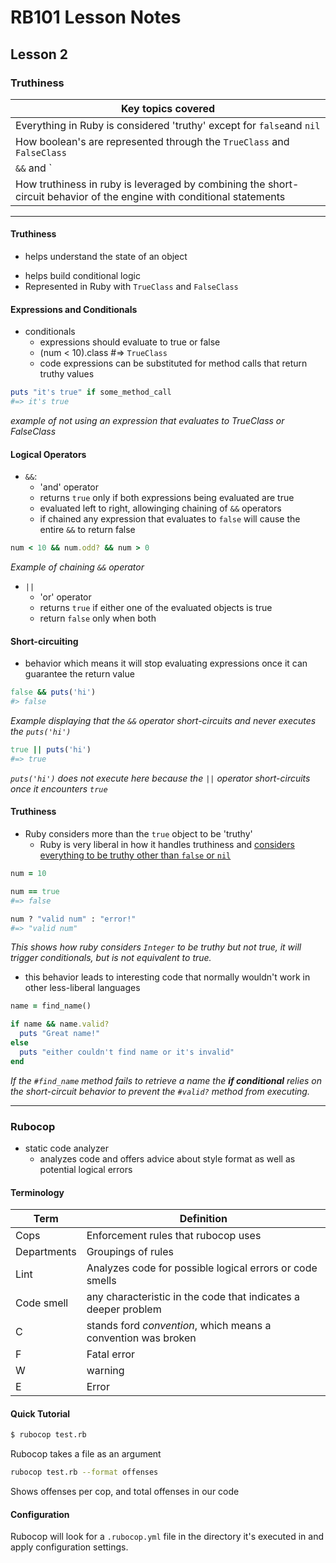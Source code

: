 # RB101 Lesson Notes
## Lesson 2

### Truthiness

| Key topics covered                                           |
| ------------------------------------------------------------ |
| Everything in Ruby is considered 'truthy' except for `false`and `nil` |
| How boolean's are represented through the `TrueClass` and `FalseClass` |
| `&&` and `||` short-circuit behavior                         |
| How truthiness in ruby is leveraged by combining the short-circuit behavior of the engine with conditional statements |



------

#### Truthiness

* helps understand the state of an object

- helps build conditional logic
- Represented in Ruby with `TrueClass` and `FalseClass`

#### **Expressions and Conditionals**

- conditionals
  - expressions should evaluate to true or false
  - (num < 10).class #=> `TrueClass`
  - code expressions can be substituted for method calls that return truthy values
```ruby
puts "it's true" if some_method_call
#=> it's true
```
*example of not using an expression that evaluates to TrueClass or FalseClass*

#### Logical Operators

* `&&`: 
  * 'and' operator
  * returns `true` only if both expressions being evaluated are true
  * evaluated left to right, allowinging chaining of `&&` operators
  * if chained any expression that evaluates to `false` will cause the entire `&&` to return false
```ruby
num < 10 && num.odd? && num > 0
```

*Example of chaining `&&` operator* 

* `||`
  * 'or' operator
  * returns `true` if either one of the evaluated objects is true
  * return `false` only when both 

#### Short-circuiting

* behavior which means it will stop evaluating expressions once it can guarantee the return value

```ruby
false && puts('hi')
#> false
```
*Example displaying that the `&&` operator short-circuits and never executes the `puts('hi')`*

```ruby
true || puts('hi')
#=> true
```
*`puts('hi')` does not execute here because the `||` operator short-circuits once it encounters `true`*

#### Truthiness

- Ruby considers more than the `true` object to be 'truthy'
  - Ruby is very liberal in how it handles truthiness and <u>considers everything to be truthy other than `false` or `nil`</u>

```ruby
num = 10

num == true
#=> false

num ? "valid num" : "error!"
#=> "valid num"
```

*This shows how ruby considers `Integer` to be truthy but not true, it will trigger conditionals, but is not equivalent to true.*

* this behavior leads to interesting code that normally wouldn't work in other less-liberal languages

```ruby
name = find_name()

if name && name.valid?
  puts "Great name!"
else
  puts "either couldn't find name or it's invalid"
end
```

*If the `#find_name` method fails to retrieve a name the **if conditional** relies on the short-circuit behavior to prevent the `#valid?` method from executing.* 

------

### Rubocop

* static code analyzer
  * analyzes code and offers advice about style format as well as potential logical errors

#### Terminology

| Term        | Definition                                                   |
| ----------- | ------------------------------------------------------------ |
| Cops        | Enforcement rules that rubocop uses                          |
| Departments | Groupings of rules                                           |
| Lint        | Analyzes code for possible logical errors or code smells     |
| Code smell  | any characteristic in the code that indicates a deeper problem |
| C           | stands ford *convention*, which means a convention was broken |
| F           | Fatal error                                                  |
| W           | warning                                                      |
| E           | Error                                                        |

#### Quick Tutorial

```bash
$ rubocop test.rb
```

Rubocop takes a file as an argument

```bash
rubocop test.rb --format offenses
```

Shows offenses per cop, and total offenses in our code



#### Configuration

Rubocop will look for a `.rubocop.yml` file in the directory it's executed in and apply configuration settings. 

